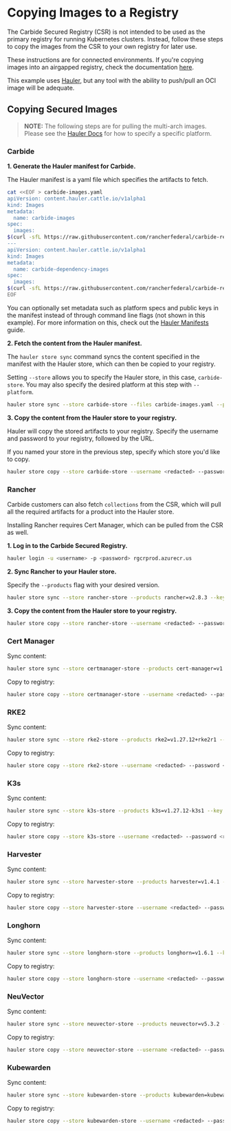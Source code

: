 # Copying Images to a Registry

The Carbide Secured Registry (CSR) is not intended to be used as the primary registry for running Kubernetes clusters. Instead, follow these steps to copy the images from the CSR to your own registry for later use.

These instructions are for connected environments. If you're copying images into an airgapped registry, check the documentation [here](downloading-images.md).

This example uses [Hauler](https://docs.hauler.dev/docs/intro), but any tool with the ability to push/pull an OCI image will be adequate.

## Copying Secured Images

>**NOTE:** The following steps are for pulling the multi-arch images. Please see the [Hauler Docs](https://rancherfederal.github.io/hauler-docs/docs/guides-references/hauler-content/images) for how to specify a specific platform.

### Carbide

**1. Generate the Hauler manifest for Carbide.**

The Hauler manifest is a yaml file which specifies the artifacts to fetch. 

```bash
cat <<EOF > carbide-images.yaml
apiVersion: content.hauler.cattle.io/v1alpha1
kind: Images
metadata:
  name: carbide-images
spec:
  images:
$(curl -sfL https://raw.githubusercontent.com/rancherfederal/carbide-releases/main/carbide-images.txt | sed '/nats/d' | sed 's/^/    - name: /')
---
apiVersion: content.hauler.cattle.io/v1alpha1
kind: Images
metadata:
  name: carbide-dependency-images
spec:
  images:
$(curl -sfL https://raw.githubusercontent.com/rancherfederal/carbide-releases/main/carbide-images.txt | sed '/rgcr/d' | sed 's/^/    - name: /')
EOF
```
You can optionally set metadata such as platform specs and public keys in the manifest instead of through command line flags (not shown in this example). For more information on this, check out the [Hauler Manifests](https://docs.hauler.dev/docs/guides-references/hauler-manifests) guide.

**2. Fetch the content from the Hauler manifest.**

The `hauler store sync` command syncs the content specified in the manifest with the Hauler store, which can then be copied to your registry. 

Setting `--store` allows you to specify the Hauler store, in this case, `carbide-store`. You may also specify the desired platform at this step with `--platform`. 

```bash
hauler store sync --store carbide-store --files carbide-images.yaml --platform <platform/arch> --key carbide-key.pub
```

**3. Copy the content from the Hauler store to your registry.**

Hauler will copy the stored artifacts to your registry. Specify the username and password to your registry, followed by the URL. 

If you named your store in the previous step, specify which store you'd like to copy.

```bash
hauler store copy --store carbide-store --username <redacted> --password <redacted> registry://<registry-url>
```

### Rancher

Carbide customers can also fetch `collections` from the CSR, which will pull all the required artifacts for a product into the Hauler store.

Installing Rancher requires Cert Manager, which can be pulled from the CSR as well.

**1. Log in to the Carbide Secured Registry.**

```bash
hauler login -u <username> -p <password> rgcrprod.azurecr.us
```

**2. Sync Rancher to your Hauler store.**

Specify the  `--products` flag with your desired version. 

```bash
hauler store sync --store rancher-store --products rancher=v2.8.3 --key carbide-key.pub --platform <platform/arch>
```

**3. Copy the content from the Hauler store to your registry.**

```bash
hauler store copy --store rancher-store --username <redacted> --password <redacted> registry://<registry-url>
```

### Cert Manager

Sync content:

```bash
hauler store sync --store certmanager-store --products cert-manager=v1.14.4 --key carbide-key.pub --platform <platform/arch>
```

Copy to registry:

```bash
hauler store copy --store certmanager-store --username <redacted> --password <redacted> registry://<registry-url>
```

### RKE2

Sync content:

```bash
hauler store sync --store rke2-store --products rke2=v1.27.12+rke2r1 --key carbide-key.pub --platform <platform/arch>
```

Copy to registry:

```bash
hauler store copy --store rke2-store --username <redacted> --password <redacted> registry://<registry-url>
```

### K3s

Sync content: 

```bash
hauler store sync --store k3s-store --products k3s=v1.27.12-k3s1 --key carbide-key.pub --platform <platform/arch>
```

Copy to registry:

```bash
hauler store copy --store k3s-store --username <redacted> --password <redacted> registry://<registry-url>
```
### Harvester

Sync content:

```bash
hauler store sync --store harvester-store --products harvester=v1.4.1 --key carbide-key.pub --platform <platform/arch>
```

Copy to registry:

```bash
hauler store copy --store harvester-store --username <redacted> --password <redacted> registry://<registry-url>
```

### Longhorn

Sync content:

```bash
hauler store sync --store longhorn-store --products longhorn=v1.6.1 --key carbide-key.pub --platform <platform/arch>
```

Copy to registry:

```bash
hauler store copy --store longhorn-store --username <redacted> --password <redacted> registry://<registry-url>
```

### NeuVector

Sync content:

```bash
hauler store sync --store neuvector-store --products neuvector=v5.3.2 --key carbide-key.pub --platform <platform/arch>
```

Copy to registry:

```bash
hauler store copy --store neuvector-store --username <redacted> --password <redacted> registry://<registry-url>
```

### Kubewarden

Sync content:

```bash
hauler store sync --store kubewarden-store --products kubewarden=kubewarden-controller-2.0.11 --key carbide-key.pub --platform <platform/arch>
```

Copy to registry:

```bash
hauler store copy --store kubewarden-store --username <redacted> --password <redacted> registry://<registry-url>
```
